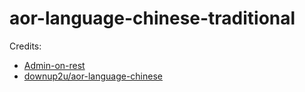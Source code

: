 # aor-language-chinese-traditional

Credits:
- [Admin-on-rest](https://marmelab.com/admin-on-rest/)
- [downup2u/aor-language-chinese](https://github.com/downup2u/aor-language-chinese)

